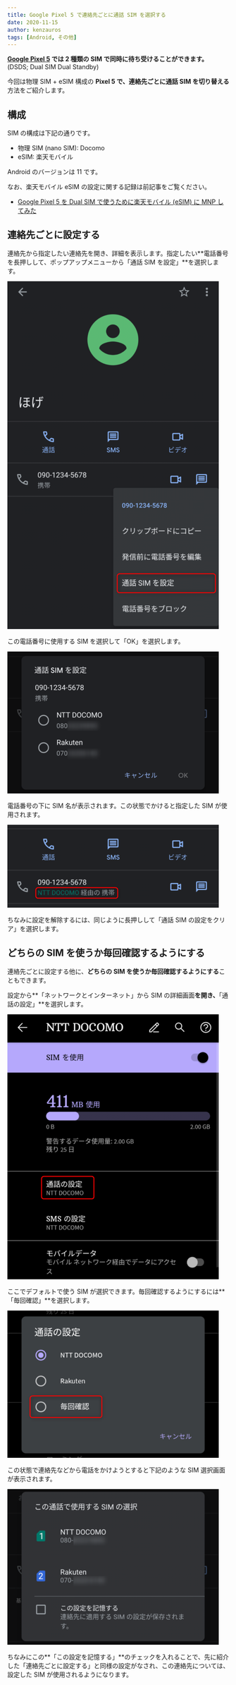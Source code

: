 ```yaml
---
title: Google Pixel 5 で連絡先ごとに通話 SIM を選択する
date: 2020-11-15
author: kenzauros
tags: [Android, その他]
---
```


**[Google Pixel 5](https://store.google.com/jp/product/pixel_5) では 2 種類の SIM で同時に待ち受けることができます。** (DSDS; Dual SIM Dual Standby)

今回は物理 SIM + eSIM 構成の **Pixel 5 で、連絡先ごとに通話 SIM を切り替える**方法をご紹介します。

## 構成

SIM の構成は下記の通りです。

- 物理 SIM (nano SIM): Docomo
- eSIM: 楽天モバイル

Android のバージョンは 11 です。

なお、楽天モバイル eSIM の設定に関する記録は前記事をご覧ください。

- [Google Pixel 5 を Dual SIM で使うために楽天モバイル (eSIM) に MNP してみた](https://mseeeen.msen.jp/mnp-to-rakute-mobile-esim-with-google-pixel-5/)

## 連絡先ごとに設定する

連絡先から指定したい連絡先を開き、詳細を表示します。指定したい**電話番号を長押しして、ポップアップメニューから「通話 SIM を設定」**を選択します。

<a href="images/select-sim-for-calling-per-number-with-google-pixel-5-1.png"><img src="images/select-sim-for-calling-per-number-with-google-pixel-5-1.png" alt="" width="480" height="789" class="aligncenter size-full wp-image-14771" /></a>

この電話番号に使用する SIM を選択して「OK」を選択します。

<a href="images/select-sim-for-calling-per-number-with-google-pixel-5-2.png"><img src="images/select-sim-for-calling-per-number-with-google-pixel-5-2.png" alt="" width="480" height="322" class="aligncenter size-full wp-image-14772" /></a>

電話番号の下に SIM 名が表示されます。この状態でかけると指定した SIM が使用されます。

<a href="images/select-sim-for-calling-per-number-with-google-pixel-5-3.png"><img src="images/select-sim-for-calling-per-number-with-google-pixel-5-3.png" alt="" width="480" height="188" class="aligncenter size-full wp-image-14773" /></a>

ちなみに設定を解除するには、同じように長押しして「通話 SIM の設定をクリア」を選択します。

## どちらの SIM を使うか毎回確認するようにする

連絡先ごとに設定する他に、**どちらの SIM を使うか毎回確認するようにする**こともできます。

設定から**「ネットワークとインターネット」から SIM の詳細画面**を開き、**「通話の設定」**を選択します。

<a href="images/select-sim-for-calling-per-number-with-google-pixel-5-4.png"><img src="images/select-sim-for-calling-per-number-with-google-pixel-5-4.png" alt="" width="480" height="601" class="aligncenter size-full wp-image-14768" /></a>

ここでデフォルトで使う SIM が選択できます。毎回確認するようにするには**「毎回確認」**を選択します。

<a href="images/select-sim-for-calling-per-number-with-google-pixel-5-5.png"><img src="images/select-sim-for-calling-per-number-with-google-pixel-5-5.png" alt="" width="480" height="334" class="aligncenter size-full wp-image-14769" /></a>

この状態で連絡先などから電話をかけようとすると下記のような SIM 選択画面が表示されます。

<a href="images/select-sim-for-calling-per-number-with-google-pixel-5-6.png"><img src="images/select-sim-for-calling-per-number-with-google-pixel-5-6.png" alt="" width="480" height="353" class="aligncenter size-full wp-image-14770" /></a>

ちなみにこの**「この設定を記憶する」**のチェックを入れることで、先に紹介した「連絡先ごとに設定する」と同様の設定がなされ、この連絡先については、設定した SIM が使用されるようになります。